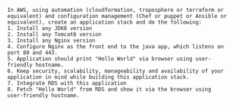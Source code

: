 	In AWS, using automation (cloudformation, troposphere or terraform or equivalent) and configuration management (Chef or puppet or Ansible or equivalent), create an application stack and do the following: 
	1. Install any JDK8 version 
	2. Install any Tomcat8 version 
	3. Install any Nginx version 
	4. Configure Nginx as the front end to the java app, which listens on port 80 and 443. 
	5. Application should print "Hello World" via browser using user-friendly hostname. 
	6. Keep security, scalability, manageability and availability of your application in mind while building this application stack. 
	7. Integrate RDS with this application 
	8. Fetch "Hello World" from RDS and show it via the browser using user-friendly hostname. 
